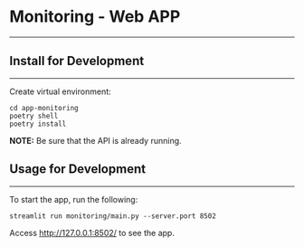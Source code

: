 <!-- @format -->

# Monitoring - Web APP

---

## Install for Development

---

Create virtual environment:

```shell
cd app-monitoring
poetry shell
poetry install
```

**NOTE:** Be sure that the API is already running.

## Usage for Development

---

To start the app, run the following:

```shell
streamlit run monitoring/main.py --server.port 8502
```

Access http://127.0.0.1:8502/ to see the app.
